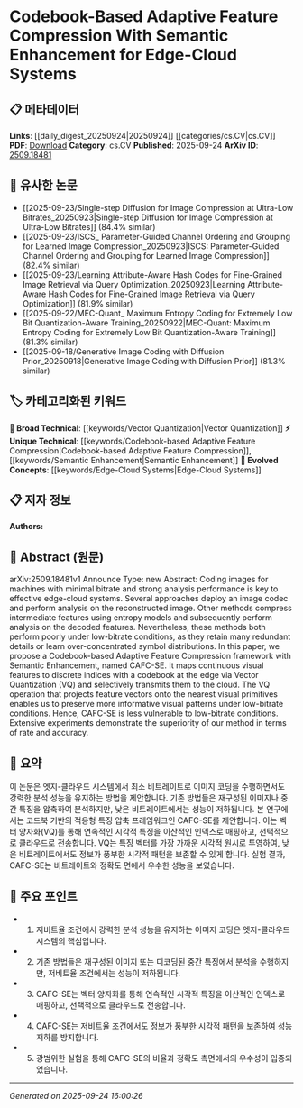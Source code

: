<!-- KEYWORD_LINKING_METADATA:
{
  "processed_timestamp": "2025-09-24T16:00:26.053733",
  "vocabulary_version": "1.0",
  "selected_keywords": [
    "Codebook-based Adaptive Feature Compression",
    "Semantic Enhancement",
    "Vector Quantization",
    "Edge-Cloud Systems"
  ],
  "rejected_keywords": [],
  "similarity_scores": {
    "Codebook-based Adaptive Feature Compression": 0.79,
    "Semantic Enhancement": 0.78,
    "Vector Quantization": 0.72,
    "Edge-Cloud Systems": 0.75
  },
  "extraction_method": "AI_prompt_based",
  "budget_applied": true,
  "candidates_json": {
    "candidates": [
      {
        "surface": "Codebook-based Adaptive Feature Compression",
        "canonical": "Codebook-based Adaptive Feature Compression",
        "aliases": [
          "CAFC"
        ],
        "category": "unique_technical",
        "rationale": "This term represents a novel approach specific to the paper, enhancing connectivity in edge-cloud systems.",
        "novelty_score": 0.85,
        "connectivity_score": 0.65,
        "specificity_score": 0.88,
        "link_intent_score": 0.79
      },
      {
        "surface": "Semantic Enhancement",
        "canonical": "Semantic Enhancement",
        "aliases": [],
        "category": "unique_technical",
        "rationale": "Semantic enhancement is a unique technique in the paper that improves feature compression, offering a new linkage point.",
        "novelty_score": 0.75,
        "connectivity_score": 0.7,
        "specificity_score": 0.82,
        "link_intent_score": 0.78
      },
      {
        "surface": "Vector Quantization",
        "canonical": "Vector Quantization",
        "aliases": [
          "VQ"
        ],
        "category": "broad_technical",
        "rationale": "Vector Quantization is a well-known technique that connects to various compression methods in machine learning.",
        "novelty_score": 0.4,
        "connectivity_score": 0.85,
        "specificity_score": 0.65,
        "link_intent_score": 0.72
      },
      {
        "surface": "Edge-Cloud Systems",
        "canonical": "Edge-Cloud Systems",
        "aliases": [],
        "category": "evolved_concepts",
        "rationale": "Edge-cloud systems are an evolving concept, crucial for understanding distributed computing frameworks.",
        "novelty_score": 0.55,
        "connectivity_score": 0.78,
        "specificity_score": 0.7,
        "link_intent_score": 0.75
      }
    ],
    "ban_list_suggestions": [
      "method",
      "performance",
      "experiment"
    ]
  },
  "decisions": [
    {
      "candidate_surface": "Codebook-based Adaptive Feature Compression",
      "resolved_canonical": "Codebook-based Adaptive Feature Compression",
      "decision": "linked",
      "scores": {
        "novelty": 0.85,
        "connectivity": 0.65,
        "specificity": 0.88,
        "link_intent": 0.79
      }
    },
    {
      "candidate_surface": "Semantic Enhancement",
      "resolved_canonical": "Semantic Enhancement",
      "decision": "linked",
      "scores": {
        "novelty": 0.75,
        "connectivity": 0.7,
        "specificity": 0.82,
        "link_intent": 0.78
      }
    },
    {
      "candidate_surface": "Vector Quantization",
      "resolved_canonical": "Vector Quantization",
      "decision": "linked",
      "scores": {
        "novelty": 0.4,
        "connectivity": 0.85,
        "specificity": 0.65,
        "link_intent": 0.72
      }
    },
    {
      "candidate_surface": "Edge-Cloud Systems",
      "resolved_canonical": "Edge-Cloud Systems",
      "decision": "linked",
      "scores": {
        "novelty": 0.55,
        "connectivity": 0.78,
        "specificity": 0.7,
        "link_intent": 0.75
      }
    }
  ]
}
-->

# Codebook-Based Adaptive Feature Compression With Semantic Enhancement for Edge-Cloud Systems

## 📋 메타데이터

**Links**: [[daily_digest_20250924|20250924]] [[categories/cs.CV|cs.CV]]
**PDF**: [Download](https://arxiv.org/pdf/2509.18481.pdf)
**Category**: cs.CV
**Published**: 2025-09-24
**ArXiv ID**: [2509.18481](https://arxiv.org/abs/2509.18481)

## 🔗 유사한 논문
- [[2025-09-23/Single-step Diffusion for Image Compression at Ultra-Low Bitrates_20250923|Single-step Diffusion for Image Compression at Ultra-Low Bitrates]] (84.4% similar)
- [[2025-09-23/ISCS_ Parameter-Guided Channel Ordering and Grouping for Learned Image Compression_20250923|ISCS: Parameter-Guided Channel Ordering and Grouping for Learned Image Compression]] (82.4% similar)
- [[2025-09-23/Learning Attribute-Aware Hash Codes for Fine-Grained Image Retrieval via Query Optimization_20250923|Learning Attribute-Aware Hash Codes for Fine-Grained Image Retrieval via Query Optimization]] (81.9% similar)
- [[2025-09-22/MEC-Quant_ Maximum Entropy Coding for Extremely Low Bit Quantization-Aware Training_20250922|MEC-Quant: Maximum Entropy Coding for Extremely Low Bit Quantization-Aware Training]] (81.3% similar)
- [[2025-09-18/Generative Image Coding with Diffusion Prior_20250918|Generative Image Coding with Diffusion Prior]] (81.3% similar)

## 🏷️ 카테고리화된 키워드
**🧠 Broad Technical**: [[keywords/Vector Quantization|Vector Quantization]]
**⚡ Unique Technical**: [[keywords/Codebook-based Adaptive Feature Compression|Codebook-based Adaptive Feature Compression]], [[keywords/Semantic Enhancement|Semantic Enhancement]]
**🚀 Evolved Concepts**: [[keywords/Edge-Cloud Systems|Edge-Cloud Systems]]

## 📋 저자 정보

**Authors:** 

## 📄 Abstract (원문)

arXiv:2509.18481v1 Announce Type: new 
Abstract: Coding images for machines with minimal bitrate and strong analysis performance is key to effective edge-cloud systems. Several approaches deploy an image codec and perform analysis on the reconstructed image. Other methods compress intermediate features using entropy models and subsequently perform analysis on the decoded features. Nevertheless, these methods both perform poorly under low-bitrate conditions, as they retain many redundant details or learn over-concentrated symbol distributions. In this paper, we propose a Codebook-based Adaptive Feature Compression framework with Semantic Enhancement, named CAFC-SE. It maps continuous visual features to discrete indices with a codebook at the edge via Vector Quantization (VQ) and selectively transmits them to the cloud. The VQ operation that projects feature vectors onto the nearest visual primitives enables us to preserve more informative visual patterns under low-bitrate conditions. Hence, CAFC-SE is less vulnerable to low-bitrate conditions. Extensive experiments demonstrate the superiority of our method in terms of rate and accuracy.

## 📝 요약

이 논문은 엣지-클라우드 시스템에서 최소 비트레이트로 이미지 코딩을 수행하면서도 강력한 분석 성능을 유지하는 방법을 제안합니다. 기존 방법들은 재구성된 이미지나 중간 특징을 압축하여 분석하지만, 낮은 비트레이트에서는 성능이 저하됩니다. 본 연구에서는 코드북 기반의 적응형 특징 압축 프레임워크인 CAFC-SE를 제안합니다. 이는 벡터 양자화(VQ)를 통해 연속적인 시각적 특징을 이산적인 인덱스로 매핑하고, 선택적으로 클라우드로 전송합니다. VQ는 특징 벡터를 가장 가까운 시각적 원시로 투영하여, 낮은 비트레이트에서도 정보가 풍부한 시각적 패턴을 보존할 수 있게 합니다. 실험 결과, CAFC-SE는 비트레이트와 정확도 면에서 우수한 성능을 보였습니다.

## 🎯 주요 포인트

- 1. 저비트율 조건에서 강력한 분석 성능을 유지하는 이미지 코딩은 엣지-클라우드 시스템의 핵심입니다.
- 2. 기존 방법들은 재구성된 이미지 또는 디코딩된 중간 특징에서 분석을 수행하지만, 저비트율 조건에서는 성능이 저하됩니다.
- 3. CAFC-SE는 벡터 양자화를 통해 연속적인 시각적 특징을 이산적인 인덱스로 매핑하고, 선택적으로 클라우드로 전송합니다.
- 4. CAFC-SE는 저비트율 조건에서도 정보가 풍부한 시각적 패턴을 보존하여 성능 저하를 방지합니다.
- 5. 광범위한 실험을 통해 CAFC-SE의 비율과 정확도 측면에서의 우수성이 입증되었습니다.


---

*Generated on 2025-09-24 16:00:26*
